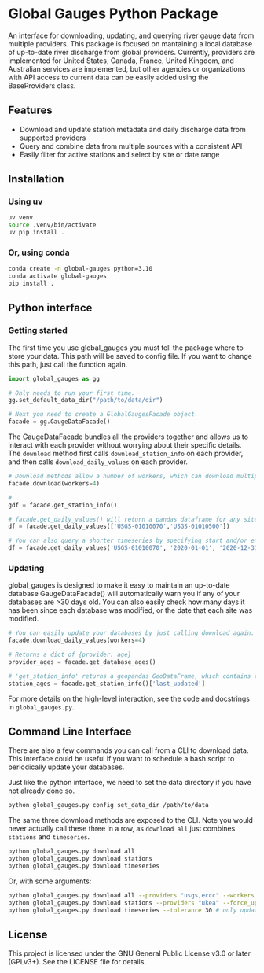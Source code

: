 # Global Gauges Python Package
An interface for downloading, updating, and querying river gauge data from multiple providers. This package is focused on mantaining a local database of up-to-date river discharge from global providers. Currently, providers are implemented for United States, Canada, France, United Kingdom, and Australian services are implemented, but other agencies or organizations with API access to current data can be easily added using the BaseProviders class. 

## Features
- Download and update station metadata and daily discharge data from supported providers
- Query and combine data from multiple sources with a consistent API
- Easily filter for active stations and select by site or date range


## Installation
### Using uv
```bash
uv venv
source .venv/bin/activate
uv pip install .
```
 
### Or, using conda
```bash
conda create -n global-gauges python=3.10
conda activate global-gauges
pip install .
```

## Python interface

### Getting started
The first time you use global_gauges you must tell the package where to store your data. This path will be saved to config file. If you want to change this path, just call the function again.
```python
import global_gauges as gg

# Only needs to run your first time.
gg.set_default_data_dir("/path/to/data/dir")

# Next you need to create a GlobalGaugesFacade object.
facade = gg.GaugeDataFacade()
```

The GaugeDataFacade bundles all the providers together and allows us to interact with each provider without worrying about their specific details. The `download` method first calls `download_station_info` on each provider, and then calls `download_daily_values` on each provider.

```python
# Download methods allow a number of workers, which can download multiple providers in parallel.
facade.download(workers=4)

# 
gdf = facade.get_station_info()

# facade.get_daily_values() will return a pandas dataframe for any site(s) in the database.
df = facade.get_daily_values(['USGS-01010070','USGS-01010500'])

# You can also query a shorter timeseries by specifying start and/or end dates.
df = facade.get_daily_values('USGS-01010070', '2020-01-01', '2020-12-31')

```

### Updating
global_gauges is designed to make it easy to maintain an up-to-date database GaugeDataFacade() will automatically warn you if any of your databases are >30 days old. You can also easily check how many days it has been since each database was modified, or the date that each site was modified. 

```python
# You can easily update your databases by just calling download again.
facade.download_daily_values(workers=4)

# Returns a dict of {provider: age}
provider_ages = facade.get_database_ages()

# 'get_station_info' returns a geopandas GeoDataFrame, which contains the age of each site, among other things.
station_ages = facade.get_station_info()['last_updated']
```

For more details on the high-level interaction, see the code and docstrings in `global_gauges.py`.

## Command Line Interface
There are also a few commands you can call from a CLI to download data. This interface could be useful if you want to schedule a bash script to periodically update your databases. 

Just like the python interface, we need to set the data directory if you have not already done so. 
```bash
python global_gauges.py config set_data_dir /path/to/data
```
The same three download methods are exposed to the CLI. Note you would never actually call these three in a row, as `download all` just combines `stations` and `timeseries`. 
```bash
python global_gauges.py download all
python global_gauges.py download stations
python global_gauges.py download timeseries
```
Or, with some arguments:
```bash
python global_gauges.py download all --providers "usgs,eccc" --workers 2
python global_gauges.py download stations --providers "ukea" --force_update True
python global_gauges.py download timeseries --tolerance 30 # only update sites >30 days old.
```

## License
This project is licensed under the GNU General Public License v3.0 or later (GPLv3+). See the LICENSE file for details.
